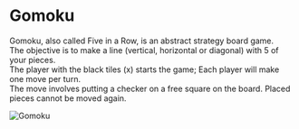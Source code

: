 # Gomoku
Gomoku, also called Five in a Row, is an abstract strategy board game.<br />
The objective is to make a line (vertical, horizontal or diagonal) with 5 of your pieces.<br />
The player with the black tiles (x) starts the game; Each player will make one move per turn.<br />
The move involves putting a checker on a free square on the board. Placed pieces cannot be moved again.<br />

![Gomoku](https://user-images.githubusercontent.com/68016784/164957939-26b0da32-2615-4ebf-b3cb-4c5b0a951641.gif)
